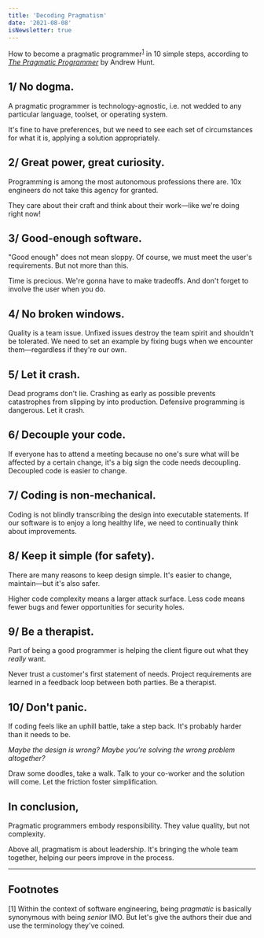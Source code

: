 ```yaml
---
title: 'Decoding Pragmatism'
date: '2021-08-08'
isNewsletter: true
---
```


How to become a pragmatic programmer<sup>[1](#f1)</sup> in 10 simple steps, according to [_The Pragmatic Programmer_](https://en.wikipedia.org/wiki/The_Pragmatic_Programmer) by Andrew Hunt.

## 1/ No dogma.

A pragmatic programmer is technology-agnostic, i.e. not wedded to any particular language, toolset, or operating system.

It's fine to have preferences, but we need to see each set of circumstances for what it is, applying a solution appropriately.

## 2/ Great power, great curiosity.

Programming is among the most autonomous professions there are. 10x engineers do not take this agency for granted.

They care about their craft and think about their work—like we're doing right now!

## 3/ Good-enough software.

"Good enough" does not mean sloppy. Of course, we must meet the user's requirements. But not more than this.

Time is precious. We're gonna have to make tradeoffs. And don't forget to involve the user when you do.

## 4/ No broken windows.

Quality is a team issue. Unfixed issues destroy the team spirit and shouldn't be tolerated. We need to set an example by fixing bugs when we encounter them—regardless if they're our own.

## 5/ Let it crash.

Dead programs don't lie. Crashing as early as possible prevents catastrophes from slipping by into production. Defensive programming is dangerous. Let it crash.

## 6/ Decouple your code.

If everyone has to attend a meeting because no one's sure what will be affected by a certain change, it's a big sign the code needs decoupling. Decoupled code is easier to change.

## 7/ Coding is non-mechanical.

Coding is not blindly transcribing the design into executable statements. If our software is to enjoy a long healthy life, we need to continually think about improvements.

## 8/ Keep it simple (for safety).

There are many reasons to keep design simple. It's easier to change, maintain—but it's also safer.

Higher code complexity means a larger attack surface. Less code means fewer bugs and fewer opportunities for security holes.

## 9/ Be a therapist.

Part of being a good programmer is helping the client figure out what they _really_ want.

Never trust a customer's first statement of needs. Project requirements are learned in a feedback loop between both parties. Be a therapist.

## 10/ Don't panic.

If coding feels like an uphill battle, take a step back. It's probably harder than it needs to be.

_Maybe the design is wrong? Maybe you're solving the wrong problem altogether?_

Draw some doodles, take a walk. Talk to your co-worker and the solution will come. Let the friction foster simplification.

## In conclusion,

Pragmatic programmers embody responsibility. They value quality, but not complexity.

Above all, pragmatism is about leadership. It's bringing the whole team together, helping our peers improve in the process.

---

## Footnotes

<a name="f1"></a>
[1] Within the context of software engineering, being _pragmatic_ is basically synonymous with being _senior_ IMO. But let's give the authors their due and use the terminology they've coined.
